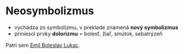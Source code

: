 # Neosymbolizmus
-   vychádza zo symbolizmu, v preklade znamená **nový symbolizmus**
-   priniesol prvky **dolorizmu** = bolesť, žiaľ, smútok, sebatrýzeň

Patri sem [Emil Boleslav Lukac](SJL/Emil%20Boleslav%20Lukac.md).